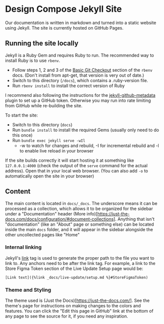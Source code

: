 # Design Compose Jekyll Site

Our documentation is written in markdown and turned into a static website using Jekyll. The site is currently hosted on GitHub Pages.

## Running the site locally

Jekyll is a Ruby Gem and requires Ruby to run. The recommended way to install Ruby is to use `rbenv`.

- Follow steps 1, 2 and 3 of the [Basic Git Checkout](https://github.com/rbenv/rbenv#basic-git-checkout) section of the `rbenv` docs. (Don't install from apt-get, that version is very out of date.)
- Switch to this directory (`/docs`), which contains a .ruby-version file. 
- Run `rbenv install` to install the correct version of Ruby

I recommend also following the instructions for the [jekyll-github-metadata](https://github.com/jekyll/github-metadata/blob/main/docs/authentication.md) plugin to set up a GitHub token. Otherwise you may run into rate limiting from GitHub while re-building the site.

To start the site:

- Switch to this directory (`docs`)
- Run `bundle install` to install the required Gems (usually only need to do this once)
- Run `bundle exec jekyll serve -wIl`
    - -w to watch for changes and rebuild, -I for incremental rebuild and -l to enable live reload in your browser

If the site builds correctly it will start hosting it at something like `127.0.0.1:4000` (check the output of the `serve` command for the actual address). Open that in your local web browser. (You can also add `-o` to automatically open the site in your browser)

## Content

The main content is located in `docs/_docs`. The underscore means it can be processed as a collection, which allows it to be organized for the sidebar under a "Documentation" header (More info)[https://just-the-docs.com/docs/configuration/#document-collections]. Anything that isn't "documentation" (like an "About" page or something else) can be located inside the main `docs` folder, and it will appear in the sidebar alongside the other uncollected pages like "Home"

### Internal linking

Jekyll's [link](https://jekyllrb.com/docs/liquid/tags/#links) tag is used to generate the proper path to the file you want to link to. Any anchors need to be after the link tag. For example, a link to the Store Figma Token section of the Live Update Setup page would be: 

```
[Link text]({%link _docs/live-update/setup.md %}#StoreFigmaToken)
```

### Theme and Styling

The theme used is (Just the Docs)[https://just-the-docs.com/]. See the theme's page for instructions on making changes to the colors and features. You can click the "Edit this page in GitHub" link at the bottom of any page to see the source for it, if you need any inspiration.